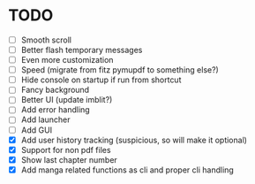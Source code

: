 # TODO

- [ ] Smooth scroll
- [ ] Better flash temporary messages
- [ ] Even more customization
- [ ] Speed (migrate from fitz pymupdf to something else?)
- [ ] Hide console on startup if run from shortcut
- [ ] Fancy background
- [ ] Better UI (update imblit?)
- [ ] Add error handling
- [ ] Add launcher
- [ ] Add GUI
- [x] Add user history tracking (suspicious, so will make it optional)
- [x] Support for non pdf files
- [x] Show last chapter number
- [x] Add manga related functions as cli and proper cli handling
